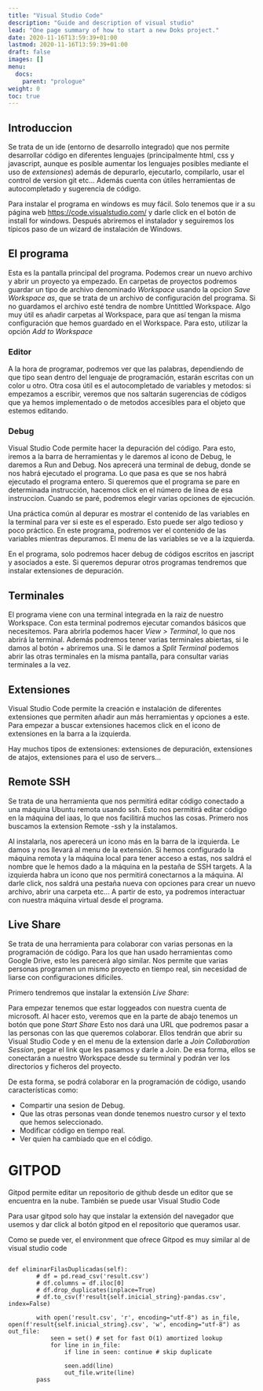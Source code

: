 ```yaml
---
title: "Visual Studio Code"
description: "Guide and description of visual studio"
lead: "One page summary of how to start a new Doks project."
date: 2020-11-16T13:59:39+01:00
lastmod: 2020-11-16T13:59:39+01:00
draft: false
images: []
menu:
  docs:
    parent: "prologue"
weight: 0
toc: true
---
```




## Introduccion

Se trata de un ide (entorno de desarrollo integrado) que nos permite desarrollar código en diferentes lenguajes (principalmente html, css y javascript, aunque es posible aumentar los lenguajes posibles mediante el uso de *extensiones*) además de depurarlo, ejecutarlo, compilarlo, usar el control de version git etc... Además cuenta con útiles herramientas de autocompletado y sugerencia de código.

Para instalar el programa en windows es muy fácil. Solo tenemos que ir a su página web https://code.visualstudio.com/ y darle click en el botón de install for windows. Después abriremos el instalador y seguiremos los típicos paso de un wizard de instalación de Windows.





## El programa



Esta es la pantalla principal del programa. Podemos crear un nuevo archivo y abrir un proyecto ya empezado. En carpetas de proyectos podremos guardar un tipo de archivo denominado *Workspace* usando la opcion *Save Workspace as*, que se trata de un archivo de configuración del programa. Si no guardamos el archivo esté tendra de nombre Untittled Workspace. Algo muy útil es añadir carpetas al Workspace, para que así tengan la misma configuración que hemos guardado en el Workspace. Para esto, utilizar la opción *Add to Workspace*


### Editor

A la hora de programar, podremos ver que las palabras, dependiendo de que tipo sean dentro del lenguaje de programación, estarán escritas con un color u otro. Otra cosa útil es el autocompletado de variables y metodos: si empezamos a escribir, veremos que nos saltarán sugerencias de códigos que ya hemos implementado o de metodos accesibles para el objeto que estemos editando.


### Debug

Visual Studio Code permite hacer la depuración del código. Para esto, iremos a la barra de herramientas y le daremos al icono de Debug, le daremos a Run and Debug. Nos aprecerá una terminal de debug, donde se nos habrá ejecutado el programa. Lo que pasa es que se nos habrá ejecutado el programa entero. Si queremos que el programa se pare en determinada instrucción, hacemos click en el número de línea de esa instruccion. Cuando se paré, podremos elegir varias opciones de ejecución.



Una práctica común al depurar es mostrar el contenido de las variables en la terminal para ver si este es el esperado. Esto puede ser algo tedioso y poco práctico. En este programa, podremos ver el contenido de las variables mientras depuramos. El menu de las variables se ve a la izquierda.



En el programa, solo podremos hacer debug de códigos escritos en jascript y asociados a este. Si queremos depurar otros programas tendremos que instalar extensiones de depuración.




## Terminales

El programa viene con una terminal integrada en la raiz de nuestro Workspace. Con esta terminal podremos ejecutar comandos básicos que necesitemos. Para abrirla podemos hacer *View > Terminal*, lo que nos abrirá la terminal. Además podremos tener varias terminales abiertas, si le damos al botón + abriremos una. Si le damos a *Split Terminal* podemos abrir las otras terminales en la misma pantalla, para consultar varias terminales a la vez.




## Extensiones

Visual Studio Code permite la creación e instalación de diferentes extensiones que permiten añadir aun más herramientas y opciones a este. Para empezar a buscar extensiones hacemos click en el icono de extensiones en la barra a la izquierda.



Hay muchos tipos de extensiones: extensiones de depuración, extensiones de atajos, extensiones para el uso de servers...


## Remote SSH

Se trata de una herramienta que nos permitirá editar código conectado a una máquina Ubuntu remota usando ssh. Esto nos permitirá editar código en la máquina del iaas, lo que nos facilitirá muchos las cosas. Primero nos buscamos la extension Remote -ssh y la instalamos.

 

 Al instalarla, nos aperecerá un icono más en la barra de la izquierda. Le damos y nos llevará al menu de la extensión. Si hemos configurado la máquina remota y la máquina local para tener acceso a estas, nos saldrá el nombre que le hemos dado a la máquina en la pestaña de SSH targets. A la izquierda habra un icono que nos permitirá conectarnos a la máquina. Al darle click, nos saldrá una pestaña nueva con opciones para crear un nuevo archivo, abrir una carpeta etc... A partir de esto, ya podremos interactuar con nuestra máquina virtual desde el programa.

 


## Live Share

 Se trata de una herramienta para colaborar con varias personas en la programación de código. Para los que han usado herramientas como Google Drive, esto les parecerá algo similar. Nos permite que varias personas programen un mismo proyecto en tiempo real, sin necesidad de liarse con configuraciones dificiles.

 Primero tendremos que instalar la extensión *Live Share*:

 


 Para empezar tenemos que estar loggeados con nuestra cuenta de microsoft. Al hacer esto, veremos que en la parte de abajo tenemos un botón que pone *Start Share* Esto nos dará una URL que podremos pasar a las personas con las que queremos colaborar. Ellos tendrán que abrir su Visual Studio Code y en el menu de la extension darle a *Join Collaboration Session*, pegar el link que les pasamos y darle a Join. De esa forma, ellos se conectarán a nuestro Workspace desde su terminal y podrán ver los directorios y ficheros del proyecto.

 De esta forma, se podrá colaborar en la programación de código, usando características como:

 - Compartir una sesion de Debug.
 - Que las otras personas vean donde tenemos nuestro cursor y el texto que hemos seleccionado.
 - Modificar código en tiempo real.
 - Ver quien ha cambiado que en el código.

# GITPOD

Gitpod permite editar un repositorio de github desde un editor que se encuentra en la nube. También se puede usar Visual Studio Code

Para usar gitpod solo hay que instalar la extensión del navegador que usemos y dar click al botón gitpod en el repositorio que queramos usar.

 
 
 Como se puede ver, el environment que ofrece Gitpod es muy similar al de visual studio code


```

def eliminarFilasDuplicadas(self):
        # df = pd.read_csv('result.csv')
        # df.columns = df.iloc[0]
        # df.drop_duplicates(inplace=True)
        # df.to_csv(f'result{self.inicial_string}-pandas.csv', index=False)

        with open('result.csv', 'r', encoding="utf-8") as in_file, open(f'result{self.inicial_string}.csv', 'w', encoding="utf-8") as out_file:
            seen = set() # set for fast O(1) amortized lookup
            for line in in_file:
                if line in seen: continue # skip duplicate

                seen.add(line)
                out_file.write(line)
        pass

```
